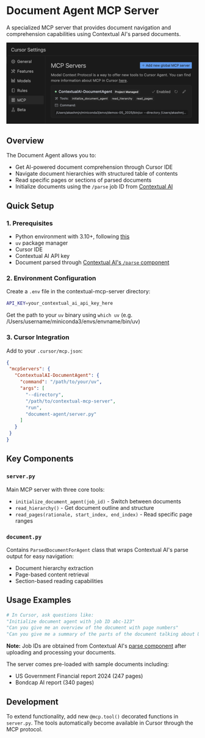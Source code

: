 # Document Agent MCP Server

A specialized MCP server that provides document navigation and comprehension capabilities using Contextual AI's parsed documents.

![Cursor Integration](img-cursor.png)

## Overview

The Document Agent allows you to:
- Get AI-powered document comprehension through Cursor IDE
- Navigate document hierarchies with structured table of contents
- Read specific pages or sections of parsed documents  
- Initialize documents using the `/parse` job ID from [Contextual AI](https://app.contextual.ai/akash-contextual-ai/components/parse)

## Quick Setup

### 1. Prerequisites
- Python environment with 3.10+, following [this](../README.md)
- `uv` package manager
- Cursor IDE
- Contextual AI API key
- Document parsed through [Contextual AI's `/parse` component](https://app.contextual.ai/akash-contextual-ai/components/parse)

### 2. Environment Configuration

Create a `.env` file in the contextual-mcp-server directory:
```bash
API_KEY=your_contextual_ai_api_key_here
```
Get the path to your `uv` binary using `which uv` (e.g. /Users/username/miniconda3/envs/envname/bin/uv)

### 3. Cursor Integration

Add to your `.cursor/mcp.json`:
```json
{
 "mcpServers": {
   "ContextualAI-DocumentAgent": {
     "command": "/path/to/your/uv",
     "args": [
       "--directory",
       "/path/to/contextual-mcp-server",
       "run",
       "document-agent/server.py"
     ]
   }
 }
}
```


## Key Components

### `server.py`
Main MCP server with three core tools:
- `initialize_document_agent(job_id)` - Switch between documents
- `read_hierarchy()` - Get document outline and structure  
- `read_pages(rationale, start_index, end_index)` - Read specific page ranges

### `document.py` 
Contains `ParsedDocumentForAgent` class that wraps Contextual AI's parse output for easy navigation:
- Document hierarchy extraction
- Page-based content retrieval
- Section-based reading capabilities

## Usage Examples

```python
# In Cursor, ask questions like:
"Initialize document agent with job ID abc-123"
"Can you give me an overview of the document with page numbers"
"Can you give me a summary of the parts of the document talking about US government debt?"
```

**Note:** Job IDs are obtained from Contextual AI's [parse component](https://app.contextual.ai/akash-contextual-ai/components/parse) after uploading and processing your documents.

The server comes pre-loaded with sample documents including:
- US Government Financial report 2024 (247 pages)
- Bondcap AI report (340 pages)

## Development

To extend functionality, add new `@mcp.tool()` decorated functions in `server.py`. The tools automatically become available in Cursor through the MCP protocol.
